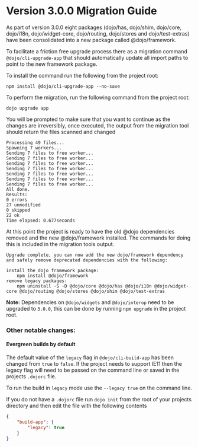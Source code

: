 # Version 3.0.0 Migration Guide

As part of version 3.0.0 eight packages (dojo/has, dojo/shim, dojo/core, dojo/i18n, dojo/widget-core, dojo/routing, dojo/stores and dojo/test-extras) have been consolidated into a new package called @dojo/framework.

To facilitate a friction free upgrade process there as a migration command `@dojo/cli-upgrade-app` that should automatically update all import paths to point to the new framework package.

To install the command run the following from the project root:

```
npm install @dojo/cli-upgrade-app --no-save
```

To perform the migration, run the following command from the project root:

```
dojo upgrade app
```

You will be prompted to make sure that you want to continue as the changes are irreversibly, once executed, the output from the migration tool should return the files scanned and changed

```
Processing 49 files...
Spawning 7 workers...
Sending 7 files to free worker...
Sending 7 files to free worker...
Sending 7 files to free worker...
Sending 7 files to free worker...
Sending 7 files to free worker...
Sending 7 files to free worker...
Sending 7 files to free worker...
All done.
Results:
0 errors
27 unmodified
0 skipped
22 ok
Time elapsed: 0.677seconds
```

At this point the project is ready to have the old @dojo dependencies removed and the new @dojo/framework installed. The commands for doing this is included in the migration tools output.

```
Upgrade complete, you can now add the new dojo/framework dependency and safely remove deprecated dependencies with the following:

install the dojo framework package:
    npm install @dojo/framework
remove legacy packages:
    npm uninstall -S -D @dojo/core @dojo/has @dojo/i18n @dojo/widget-core @dojo/routing @dojo/stores @dojo/shim @dojo/test-extras
```

**Note:** Dependencies on `@dojo/widgets` and `@dojo/interop` need to be upgraded to `3.0.0`, this can be done by running `npm upgrade` in the project root.

### Other notable changes:

#### Evergreen builds by default

The default value of the `legacy` flag in `@dojo/cli-build-app` has been changed from `true` to `false`. If the project needs to support IE11 then the legacy flag will need to be passed on the command line or saved in the projects `.dojorc` file.

To run the build in `legacy` mode use the `--legacy true` on the command line.

If you do not have a `.dojorc` file run `dojo init` from the root of your projects directory and then edit the file with the following contents

```json
{
	"build-app": {
		"legacy": true
	}
}
```

